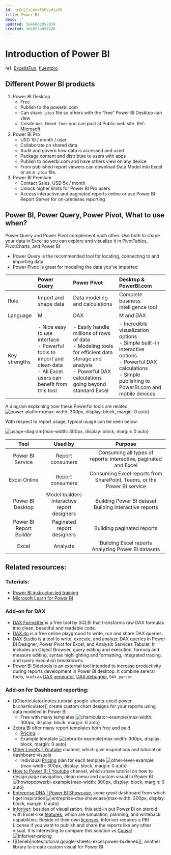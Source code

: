 ```yaml
---
id: hrGH2IsGXmxlDMVydip5h
title: Power Bi
desc: ''
updated: 1646862952859
created: 1640234050326
---
```

# Introduction of Power BI

ref: [ExcelIsFun](https://www.youtube.com/watch?v=nBu1Bqa1jjs), [fluentpro](https://fluentpro.com/blog/difference-between-power-pivot-power-query-and-power-bi)

## Different Power BI products
1. Power BI Desktop
    - Free
    - Publish to the powerbi.com
    - Can share `.pbix` file so others with the “free” Power BI Desktop can view
    - Create `Web Embed Code` you can post at Public web site. Ref: [Microsoft](https://docs.microsoft.com/en-us/power-bi/collaborate-share/service-publish-to-web)
2. Power BI Pro
    - USD 10 / month / user
    - Collaborate on shared data
    - Audit and govern how data is accessed and used
    - Package content and distribute to users with apps
    - Publish to powerbi.com and have others view on any device
    - From published report viewers can download Data Model into Excel or as a `.pbix` file.
3. Power BI Premium
    - Contact Sales, USD 5k / month
    - Unlock higher limits for Power BI Pro users
    - Access interactive and paginated reports online or use Power BI Report Server for on-premises reporting

## Power BI, Power Query, Power Pivot, What to use when?

Power Query and Power Pivot complement each other. Use both to shape your data in Excel so you can explore and visualize it in PivotTables, PivotCharts, and Power BI
- Power Query is the recommended tool for locating, connecting to and importing data. 
- Power Pivot: is great for modeling the data you’ve imported

|   | Power Query | Power Pivot | Desktop & PowerBI.com |
|:--|:--|:--|:--|
| Role | Import and shape data | Data modeling and calculations | Complete business intelligence tool |
| Language | M | DAX | M and DAX |
| Key strengths | - Nice easy to use interface<br>- Powerful tools to import and clean data<br>- All Excel users can benefit from this tool | - Easily handle millions of rows of data<br>- Modeling tools for efficient data storage and analysis<br>- Powerful DAX calculations going beyond standard Excel | - Incredible visualization options<br>- Simple built-in interactive options<br>- Powerful DAX calculations<br>- Simple publishing to PowerBI.com and mobile devices |

A diagram explaining how these Powerful tools are related  
![power-platform](https://fluentpro.com/wp-content/uploads/2019/12/1.png){max-width: 300px, display: block, margin: 0 auto}

With respect to report usage, typical usage can be seen below.

![usage-diagram](https://i0.wp.com/whitepages.unlimitedviz.com/wp-content/uploads/2021/03/image-1.png?w=1521&ssl=1){max-width: 300px, display: block, margin: 0 auto}

| Tool | Used by | Purpose |
|:---:|:---:|:---:|
| Power BI Service | Report consumers | Consuming all types of reports: interactive, paginated and Excel |
| Excel Online | Report consumers | Consuming Excel reports from SharePoint, Teams, or the Power BI service |
| Power BI Desktop | Model builders<br>Interactive report designers | Building Power BI dataset<br>Building interactive reports |
| Power BI Report Builder | Paginated report designers | Building paginated reports |
| Excel | Analysts | Building Excel reports<br>Analyzing Power BI datasets |

## Related resources:

### Tutorials:
- [Power BI instructor-led training](https://powerbi.microsoft.com/en-us/instructor-led-training/)
- [Microsoft Learn for Power BI](https://docs.microsoft.com/en-us/learn/powerplatform/power-bi)

### Add-on for DAX
- [DAX Formatter](https://www.daxformatter.com/) is a free tool by SQLBI that transforms raw DAX formulas into clean, beautiful and readable code.
- [DAX.do](https://dax.do/) is a free online playground to write, run and share DAX queries.
- [DAX Studio](https://daxstudio.org/) is a tool to write, execute, and analyze DAX queries in Power BI Designer, Power Pivot for Excel, and Analysis Services Tabular. It includes an Object Browser, query editing and execution, formula and measure editing, syntax highlighting and formatting, integrated tracing, and query execution breakdowns.
- [Power BI Sidetools](https://thebipower.fr/index.php/power-bi-sidetools/) is an external tool intended to increase productivity during reports development in Power BI desktop. It combine sereral tools, such as [DAX generator](https://thebipower.fr/index.php/dax-generator/), [DAX debugger](https://thebipower.fr/index.php/2021/04/05/dax-debugger/), `DAX parser`

### Add-on for Dashboard reporting:
- [[Charticulator|notes.tutorial.google-sheets-excel.power-bi.charticulator]] create custom chart designs for your reports using data modeled in Power BI.
  - Free with many templates
  ![charticulator-example](https://charticulator.azureedge.net/images/gallery/les_miserables_linear.png){max-width: 300px, display: block, margin: 0 auto}
- [Zebra BI](https://zebrabi.com/) offer many report templates both free and paid
  - [Pricing](https://zebrabi.com/pricing/?product=pbi)
  - Example template
  ![zebra-bi-example](https://zebrabi.com/wp-content/uploads/2020/11/power-bi-small-multiples-zebra.png.webp){max-width: 300px, display: block, margin: 0 auto}
- [Other Level’s | Youtube](https://www.youtube.com/c/OtherLevel’s) channel, which give inspirations and tutorial on dashboard visuals
  - Individual [Pricing](https://www.other-levels.com/store) plan for each template
  ![other-level-example](https://static.wixstatic.com/media/5681ed_84800b6da34043babf63b6feb699b5b4~mv2.png/v1/fill/w_1103,h_689,al_c,q_90,usm_0.66_1.00_0.01/5681ed_84800b6da34043babf63b6feb699b5b4~mv2.webp){max-width: 300px, display: block, margin: 0 auto}
- [How to Power BI | Youtube](https://www.youtube.com/c/HowtoPowerBI/) channel, which share tutorial on how to design page navigation, clean menu and custom visual in Power BI
  ![howtopopwerbi-example](https://i.imgur.com/WSw6P3L.jpg){max-width: 300px, display: block, margin: 0 auto}
- [Entreprise DNA | Power BI Showcase](https://enterprisedna.co/power-bi-showcase), some great dashboard from which I get inspiration 
  ![entreprise-dna-showcase](https://ik.imagekit.io/casa/h7b-dendron/Screenshot_2022-01-08_011815_hI98ottixMf.jpg?updatedAt=1641601140091){max-width: 300px, display: block, margin: 0 auto}
- [inforiver](https://inforiver.com/): besides of visualization, this add-in put Power Bi on steroid with Excel-like [features](https://powerbi.microsoft.com/en-us/blog/inforiver-no-code-partner-innovation-for-end-user-self-service-inside-power-bi/), which are simulation, planning, and writeback capabilities. Beside of their own [licenses](https://inforiver.com/pricing/), Inforiver requires a PBI License if you want to publish and share the reports like any other visual. It is interesting to compare this solution vs [Causal](https://www.causal.app/)
  ![inforiver-pricing](https://powerbiblogscdn.azureedge.net/wp-content/uploads/2022/02/timeline-description-automatically-generated-2.png)
- [[Deneb|notes.tutorial.google-sheets-excel.power-bi.deneb]], another library to create custom visual for Power BI